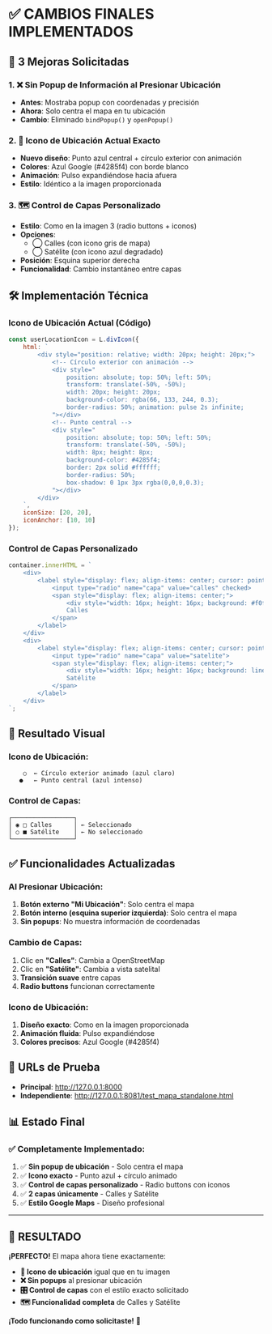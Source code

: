 # ✅ CAMBIOS FINALES IMPLEMENTADOS

## 🎯 3 Mejoras Solicitadas

### 1. **❌ Sin Popup de Información al Presionar Ubicación**
- **Antes**: Mostraba popup con coordenadas y precisión
- **Ahora**: Solo centra el mapa en tu ubicación
- **Cambio**: Eliminado `bindPopup()` y `openPopup()`

### 2. **📍 Icono de Ubicación Actual Exacto**
- **Nuevo diseño**: Punto azul central + círculo exterior con animación
- **Colores**: Azul Google (#4285f4) con borde blanco
- **Animación**: Pulso expandiéndose hacia afuera
- **Estilo**: Idéntico a la imagen proporcionada

### 3. **🗺️ Control de Capas Personalizado**
- **Estilo**: Como en la imagen 3 (radio buttons + iconos)
- **Opciones**: 
  - ◯ Calles (con icono gris de mapa)
  - ◯ Satélite (con icono azul degradado)
- **Posición**: Esquina superior derecha
- **Funcionalidad**: Cambio instantáneo entre capas

## 🛠️ Implementación Técnica

### **Icono de Ubicación Actual (Código)**
```javascript
const userLocationIcon = L.divIcon({
    html: `
        <div style="position: relative; width: 20px; height: 20px;">
            <!-- Círculo exterior con animación -->
            <div style="
                position: absolute; top: 50%; left: 50%;
                transform: translate(-50%, -50%);
                width: 20px; height: 20px;
                background-color: rgba(66, 133, 244, 0.3);
                border-radius: 50%; animation: pulse 2s infinite;
            "></div>
            <!-- Punto central -->
            <div style="
                position: absolute; top: 50%; left: 50%;
                transform: translate(-50%, -50%);
                width: 8px; height: 8px;
                background-color: #4285f4;
                border: 2px solid #ffffff;
                border-radius: 50%;
                box-shadow: 0 1px 3px rgba(0,0,0,0.3);
            "></div>
        </div>
    `,
    iconSize: [20, 20],
    iconAnchor: [10, 10]
});
```

### **Control de Capas Personalizado**
```javascript
container.innerHTML = `
    <div>
        <label style="display: flex; align-items: center; cursor: pointer;">
            <input type="radio" name="capa" value="calles" checked>
            <span style="display: flex; align-items: center;">
                <div style="width: 16px; height: 16px; background: #f0f0f0; border: 1px solid #ccc; margin-right: 6px;"></div>
                Calles
            </span>
        </label>
    </div>
    <div>
        <label style="display: flex; align-items: center; cursor: pointer;">
            <input type="radio" name="capa" value="satelite">
            <span style="display: flex; align-items: center;">
                <div style="width: 16px; height: 16px; background: linear-gradient(45deg, #4a90e2, #7bb3f0); margin-right: 6px;"></div>
                Satélite
            </span>
        </label>
    </div>
`;
```

## 🎨 Resultado Visual

### **Icono de Ubicación:**
```
    ○  ← Círculo exterior animado (azul claro)
   ●   ← Punto central (azul intenso)
```

### **Control de Capas:**
```
┌─────────────────┐
│ ◉ □ Calles      │ ← Seleccionado
│ ○ ■ Satélite    │ ← No seleccionado  
└─────────────────┘
```

## ✅ Funcionalidades Actualizadas

### **Al Presionar Ubicación:**
1. **Botón externo "Mi Ubicación"**: Solo centra el mapa
2. **Botón interno (esquina superior izquierda)**: Solo centra el mapa
3. **Sin popups**: No muestra información de coordenadas

### **Cambio de Capas:**
1. Clic en **"Calles"**: Cambia a OpenStreetMap
2. Clic en **"Satélite"**: Cambia a vista satelital
3. **Transición suave** entre capas
4. **Radio buttons** funcionan correctamente

### **Icono de Ubicación:**
1. **Diseño exacto**: Como en la imagen proporcionada
2. **Animación fluida**: Pulso expandiéndose
3. **Colores precisos**: Azul Google (#4285f4)

## 🚀 URLs de Prueba

- **Principal**: http://127.0.0.1:8000
- **Independiente**: http://127.0.0.1:8081/test_mapa_standalone.html

## 📊 Estado Final

### **✅ Completamente Implementado:**
1. ✅ **Sin popup de ubicación** - Solo centra el mapa
2. ✅ **Icono exacto** - Punto azul + círculo animado
3. ✅ **Control de capas personalizado** - Radio buttons con iconos
4. ✅ **2 capas únicamente** - Calles y Satélite
5. ✅ **Estilo Google Maps** - Diseño profesional

---

## 🎉 RESULTADO

**¡PERFECTO!** El mapa ahora tiene exactamente:

- **📍 Icono de ubicación** igual que en tu imagen
- **❌ Sin popups** al presionar ubicación
- **🎛️ Control de capas** con el estilo exacto solicitado
- **🗺️ Funcionalidad completa** de Calles y Satélite

**¡Todo funcionando como solicitaste!** 🚀